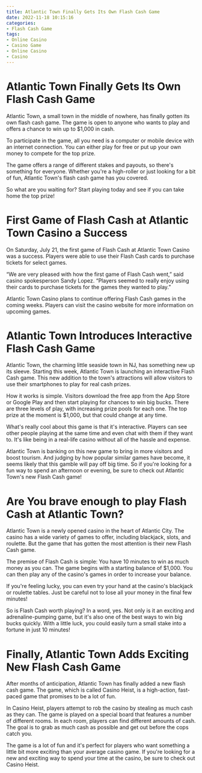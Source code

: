 ```yaml
---
title: Atlantic Town Finally Gets Its Own Flash Cash Game
date: 2022-11-18 10:15:16
categories:
- Flash Cash Game
tags:
- Online Casino
- Casino Game
- Online Casino
- Casino
---
```



#  Atlantic Town Finally Gets Its Own Flash Cash Game

Atlantic Town, a small town in the middle of nowhere, has finally gotten its own flash cash game. The game is open to anyone who wants to play and offers a chance to win up to $1,000 in cash.

To participate in the game, all you need is a computer or mobile device with an internet connection. You can either play for free or put up your own money to compete for the top prize.

The game offers a range of different stakes and payouts, so there's something for everyone. Whether you're a high-roller or just looking for a bit of fun, Atlantic Town's flash cash game has you covered.

So what are you waiting for? Start playing today and see if you can take home the top prize!

#  First Game of Flash Cash at Atlantic Town Casino a Success

On Saturday, July 21, the first game of Flash Cash at Atlantic Town Casino was a success. Players were able to use their Flash Cash cards to purchase tickets for select games.

“We are very pleased with how the first game of Flash Cash went,” said casino spokesperson Sandy Lopez. “Players seemed to really enjoy using their cards to purchase tickets for the games they wanted to play.”

Atlantic Town Casino plans to continue offering Flash Cash games in the coming weeks. Players can visit the casino website for more information on upcoming games.

#  Atlantic Town Introduces Interactive Flash Cash Game

 Atlantic Town, the charming little seaside town in NJ, has something new up its sleeve. Starting this week, Atlantic Town is launching an interactive Flash Cash game. This new addition to the town's attractions will allow visitors to use their smartphones to play for real cash prizes.

How it works is simple. Visitors download the free app from the App Store or Google Play and then start playing for chances to win big bucks. There are three levels of play, with increasing prize pools for each one. The top prize at the moment is $1,000, but that could change at any time.

What's really cool about this game is that it's interactive. Players can see other people playing at the same time and even chat with them if they want to. It's like being in a real-life casino without all of the hassle and expense.

Atlantic Town is banking on this new game to bring in more visitors and boost tourism. And judging by how popular similar games have become, it seems likely that this gamble will pay off big time. So if you're looking for a fun way to spend an afternoon or evening, be sure to check out Atlantic Town's new Flash Cash game!

#  Are You brave enough to play Flash Cash at Atlantic Town?

Atlantic Town is a newly opened casino in the heart of Atlantic City. The casino has a wide variety of games to offer, including blackjack, slots, and roulette. But the game that has gotten the most attention is their new Flash Cash game.

The premise of Flash Cash is simple: You have 10 minutes to win as much money as you can. The game begins with a starting balance of $1,000. You can then play any of the casino's games in order to increase your balance.

If you're feeling lucky, you can even try your hand at the casino's blackjack or roulette tables. Just be careful not to lose all your money in the final few minutes!

So is Flash Cash worth playing? In a word, yes. Not only is it an exciting and adrenaline-pumping game, but it's also one of the best ways to win big bucks quickly. With a little luck, you could easily turn a small stake into a fortune in just 10 minutes!

#  Finally, Atlantic Town Adds Exciting New Flash Cash Game

After months of anticipation, Atlantic Town has finally added a new flash cash game. The game, which is called Casino Heist, is a high-action, fast-paced game that promises to be a lot of fun.

In Casino Heist, players attempt to rob the casino by stealing as much cash as they can. The game is played on a special board that features a number of different rooms. In each room, players can find different amounts of cash. The goal is to grab as much cash as possible and get out before the cops catch you.

The game is a lot of fun and it's perfect for players who want something a little bit more exciting than your average casino game. If you're looking for a new and exciting way to spend your time at the casino, be sure to check out Casino Heist.